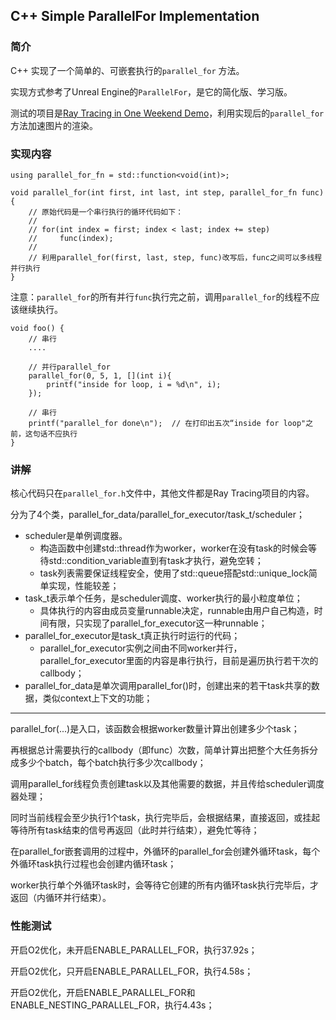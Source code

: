 ## C++ Simple ParallelFor Implementation

### 简介

C++ 实现了一个简单的、可嵌套执行的`parallel_for` 方法。

实现方式参考了Unreal Engine的`ParallelFor`，是它的简化版、学习版。

测试的项目是[Ray Tracing in One Weekend Demo](https://github.com/RayTracing/raytracing.github.io)，利用实现后的`parallel_for`方法加速图片的渲染。

### 实现内容

```
using parallel_for_fn = std::function<void(int)>;

void parallel_for(int first, int last, int step, parallel_for_fn func)
{
    // 原始代码是一个串行执行的循环代码如下：
    //
    // for(int index = first; index < last; index += step)
    //     func(index);
    //
    // 利用parallel_for(first, last, step, func)改写后，func之间可以多线程并行执行
}
```

注意：`parallel_for`的所有并行`func`执行完之前，调用`parallel_for`的线程不应该继续执行。

```
void foo() {
    // 串行
    ....
    
    // 并行parallel_for
    parallel_for(0, 5, 1, [](int i){
        printf("inside for loop, i = %d\n", i);
    });
    
    // 串行
    printf("parallel_for done\n");	// 在打印出五次“inside for loop"之前，这句话不应执行
}
```

### 讲解

核心代码只在`parallel_for.h`文件中，其他文件都是Ray Tracing项目的内容。

分为了4个类，parallel_for_data/parallel_for_executor/task_t/scheduler；

- scheduler是单例调度器。
  - 构造函数中创建std::thread作为worker，worker在没有task的时候会等待std::condition_variable直到有task才执行，避免空转；
  -  task列表需要保证线程安全，使用了std::queue搭配std::unique_lock简单实现，性能较差；
- task_t表示单个任务，是scheduler调度、worker执行的最小粒度单位；
  - 具体执行的内容由成员变量runnable决定，runnable由用户自己构造，时间有限，只实现了parallel_for_executor这一种runnable；
- parallel_for_executor是task_t真正执行时运行的代码；
  - parallel_for_executor实例之间由不同worker并行，parallel_for_executor里面的内容是串行执行，目前是遍历执行若干次的callbody；
- parallel_for_data是单次调用parallel_for()时，创建出来的若干task共享的数据，类似context上下文的功能；

---

parallel_for(...)是入口，该函数会根据worker数量计算出创建多少个task；

再根据总计需要执行的callbody（即func）次数，简单计算出把整个大任务拆分成多少个batch，每个batch执行多少次callbody；

调用parallel_for线程负责创建task以及其他需要的数据，并且传给scheduler调度器处理；

同时当前线程会至少执行1个task，执行完毕后，会根据结果，直接返回，或挂起等待所有task结束的信号再返回（此时并行结束），避免忙等待；

在parallel_for嵌套调用的过程中，外循环的parallel_for会创建外循环task，每个外循环task执行过程也会创建内循环task；

worker执行单个外循环task时，会等待它创建的所有内循环task执行完毕后，才返回（内循环并行结束）。

### 性能测试

开启O2优化，未开启ENABLE_PARALLEL_FOR，执行37.92s；

开启O2优化，只开启ENABLE_PARALLEL_FOR，执行4.58s；

开启O2优化，开启ENABLE_PARALLEL_FOR和ENABLE_NESTING_PARALLEL_FOR，执行4.43s；
